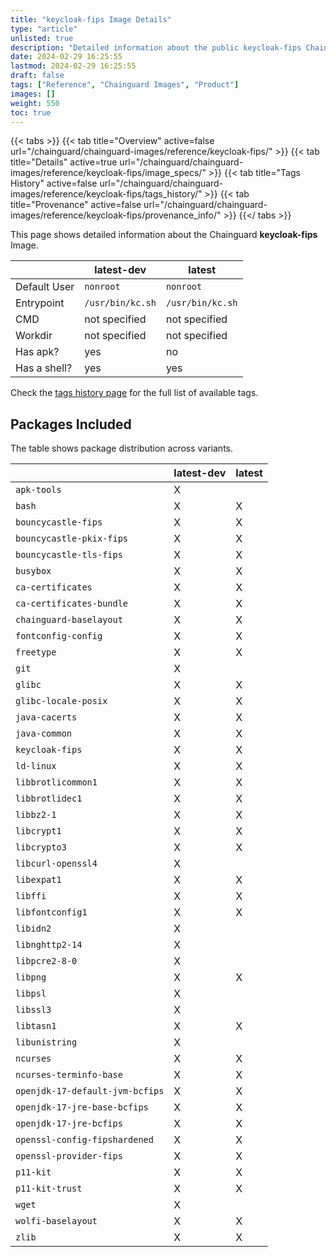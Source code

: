 ```yaml
---
title: "keycloak-fips Image Details"
type: "article"
unlisted: true
description: "Detailed information about the public keycloak-fips Chainguard Image."
date: 2024-02-29 16:25:55
lastmod: 2024-02-29 16:25:55
draft: false
tags: ["Reference", "Chainguard Images", "Product"]
images: []
weight: 550
toc: true
---
```


{{< tabs >}}
{{< tab title="Overview" active=false url="/chainguard/chainguard-images/reference/keycloak-fips/" >}}
{{< tab title="Details" active=true url="/chainguard/chainguard-images/reference/keycloak-fips/image_specs/" >}}
{{< tab title="Tags History" active=false url="/chainguard/chainguard-images/reference/keycloak-fips/tags_history/" >}}
{{< tab title="Provenance" active=false url="/chainguard/chainguard-images/reference/keycloak-fips/provenance_info/" >}}
{{</ tabs >}}

This page shows detailed information about the Chainguard **keycloak-fips** Image.

|              | latest-dev       | latest           |
|--------------|------------------|------------------|
| Default User | `nonroot`        | `nonroot`        |
| Entrypoint   | `/usr/bin/kc.sh` | `/usr/bin/kc.sh` |
| CMD          | not specified    | not specified    |
| Workdir      | not specified    | not specified    |
| Has apk?     | yes              | no               |
| Has a shell? | yes              | yes              |

Check the [tags history page](/chainguard/chainguard-images/reference/keycloak-fips/tags_history/) for the full list of available tags.

## Packages Included
The table shows package distribution across variants.

|                                 | latest-dev | latest |
|---------------------------------|------------|--------|
| `apk-tools`                     | X          |        |
| `bash`                          | X          | X      |
| `bouncycastle-fips`             | X          | X      |
| `bouncycastle-pkix-fips`        | X          | X      |
| `bouncycastle-tls-fips`         | X          | X      |
| `busybox`                       | X          | X      |
| `ca-certificates`               | X          | X      |
| `ca-certificates-bundle`        | X          | X      |
| `chainguard-baselayout`         | X          | X      |
| `fontconfig-config`             | X          | X      |
| `freetype`                      | X          | X      |
| `git`                           | X          |        |
| `glibc`                         | X          | X      |
| `glibc-locale-posix`            | X          | X      |
| `java-cacerts`                  | X          | X      |
| `java-common`                   | X          | X      |
| `keycloak-fips`                 | X          | X      |
| `ld-linux`                      | X          | X      |
| `libbrotlicommon1`              | X          | X      |
| `libbrotlidec1`                 | X          | X      |
| `libbz2-1`                      | X          | X      |
| `libcrypt1`                     | X          | X      |
| `libcrypto3`                    | X          | X      |
| `libcurl-openssl4`              | X          |        |
| `libexpat1`                     | X          | X      |
| `libffi`                        | X          | X      |
| `libfontconfig1`                | X          | X      |
| `libidn2`                       | X          |        |
| `libnghttp2-14`                 | X          |        |
| `libpcre2-8-0`                  | X          |        |
| `libpng`                        | X          | X      |
| `libpsl`                        | X          |        |
| `libssl3`                       | X          |        |
| `libtasn1`                      | X          | X      |
| `libunistring`                  | X          |        |
| `ncurses`                       | X          | X      |
| `ncurses-terminfo-base`         | X          | X      |
| `openjdk-17-default-jvm-bcfips` | X          | X      |
| `openjdk-17-jre-base-bcfips`    | X          | X      |
| `openjdk-17-jre-bcfips`         | X          | X      |
| `openssl-config-fipshardened`   | X          | X      |
| `openssl-provider-fips`         | X          | X      |
| `p11-kit`                       | X          | X      |
| `p11-kit-trust`                 | X          | X      |
| `wget`                          | X          |        |
| `wolfi-baselayout`              | X          | X      |
| `zlib`                          | X          | X      |

